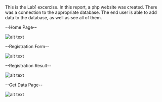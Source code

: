 This is the Lab1 excercise. In this report, a php website was created. There was a connection to the appropriate database. The end user is able to add data to the database, as well as see all of them.

--Home Page--

![alt text](https://github.com/GeorgeKlg/Lab1_php_website//blob/main/index.png?raw=true)

--Registration Form--

![alt text](https://github.com/GeorgeKlg/Lab1_php_website//blob/main/registration.png?raw=true)

--Registration Result--

![alt text](https://github.com/GeorgeKlg/Lab1_php_website//blob/main/register.png?raw=true)

--Get Data Page--

![alt text](https://github.com/GeorgeKlg/Lab1_php_website//blob/main/read.png?raw=true)

